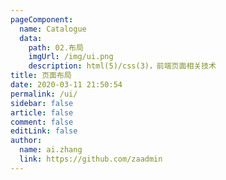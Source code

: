 ```yaml
---
pageComponent:
  name: Catalogue
  data:
    path: 02.布局
    imgUrl: /img/ui.png
    description: html(5)/css(3)，前端页面相关技术
title: 页面布局
date: 2020-03-11 21:50:54
permalink: /ui/
sidebar: false
article: false
comment: false
editLink: false
author:
  name: ai.zhang
  link: https://github.com/zaadmin
---
```

